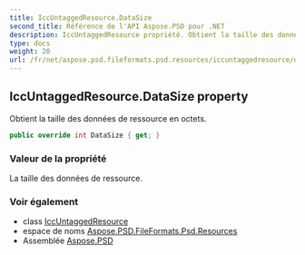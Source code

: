 ```yaml
---
title: IccUntaggedResource.DataSize
second_title: Référence de l'API Aspose.PSD pour .NET
description: IccUntaggedResource propriété. Obtient la taille des données de ressource en octets.
type: docs
weight: 20
url: /fr/net/aspose.psd.fileformats.psd.resources/iccuntaggedresource/datasize/
---
```

## IccUntaggedResource.DataSize property

Obtient la taille des données de ressource en octets.

```csharp
public override int DataSize { get; }
```

### Valeur de la propriété

La taille des données de ressource.

### Voir également

* class [IccUntaggedResource](../)
* espace de noms [Aspose.PSD.FileFormats.Psd.Resources](../../iccuntaggedresource/)
* Assemblée [Aspose.PSD](../../../)


